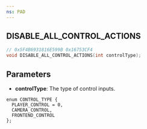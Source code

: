 ```yaml
---
ns: PAD
---
```

## DISABLE_ALL_CONTROL_ACTIONS

```c
// 0x5F4B6931816E599B 0x16753CF4
void DISABLE_ALL_CONTROL_ACTIONS(int controlType);
```

## Parameters
* **controlType**: The type of control inputs.

```
enum CONTROL_TYPE {
  PLAYER_CONTROL = 0,
  CAMERA_CONTROL,
  FRONTEND_CONTROL
};
```
